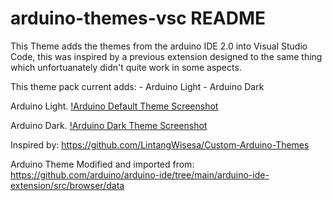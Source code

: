 # arduino-themes-vsc README

This Theme adds the themes from the arduino IDE 2.0 into Visual Studio Code, this was inspired by a previous extension designed to the same thing which unfortuanately didn't quite work
in some aspects.

This theme pack current adds:
    - Arduino Light
    - Arduino Dark

Arduino Light.
[!Arduino Default Theme Screenshot](https://github.com/OscarEwen/nerd-themes-for-vsc/blob/main/Arduino-Light-Theme-C.png)

Arduino Dark.
[!Arduino Dark Theme Screenshot](https://github.com/OscarEwen/nerd-themes-for-vsc/blob/main/Arduino-Dark-Theme-C.png)

Inspired by: https://github.com/LintangWisesa/Custom-Arduino-Themes 

Arduino Theme Modified and imported from: https://github.com/arduino/arduino-ide/tree/main/arduino-ide-extension/src/browser/data
